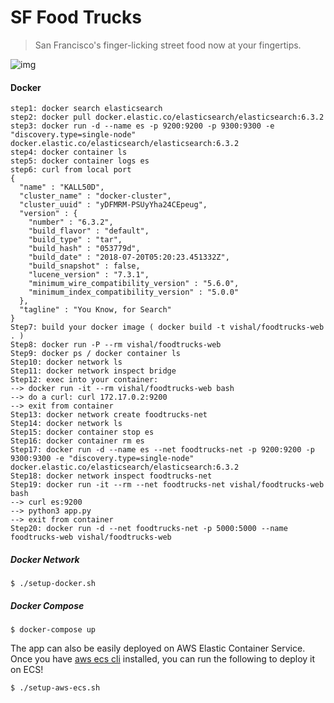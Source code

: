 SF Food Trucks
===

> San Francisco's finger-licking street food now at your fingertips.

![img](shot.png)

#### Docker
```
step1: docker search elasticsearch
step2: docker pull docker.elastic.co/elasticsearch/elasticsearch:6.3.2
step3: docker run -d --name es -p 9200:9200 -p 9300:9300 -e "discovery.type=single-node" docker.elastic.co/elasticsearch/elasticsearch:6.3.2
step4: docker container ls
step5: docker container logs es
step6: curl from local port
{
  "name" : "KALL50D",
  "cluster_name" : "docker-cluster",
  "cluster_uuid" : "yDFMRM-PSUyYha24CEpeug",
  "version" : {
    "number" : "6.3.2",
    "build_flavor" : "default",
    "build_type" : "tar",
    "build_hash" : "053779d",
    "build_date" : "2018-07-20T05:20:23.451332Z",
    "build_snapshot" : false,
    "lucene_version" : "7.3.1",
    "minimum_wire_compatibility_version" : "5.6.0",
    "minimum_index_compatibility_version" : "5.0.0"
  },
  "tagline" : "You Know, for Search"
}
Step7: build your docker image ( docker build -t vishal/foodtrucks-web . )
Step8: docker run -P --rm vishal/foodtrucks-web
Step9: docker ps / docker container ls
Step10: docker network ls
Step11: docker network inspect bridge
Step12: exec into your container:
--> docker run -it --rm vishal/foodtrucks-web bash
--> do a curl: curl 172.17.0.2:9200
--> exit from container
Step13: docker network create foodtrucks-net
Step14: docker network ls
Step15: docker container stop es
Step16: docker container rm es
Step17: docker run -d --name es --net foodtrucks-net -p 9200:9200 -p 9300:9300 -e "discovery.type=single-node" docker.elastic.co/elasticsearch/elasticsearch:6.3.2
Step18: docker network inspect foodtrucks-net
Step19: docker run -it --rm --net foodtrucks-net vishal/foodtrucks-web bash
--> curl es:9200
--> python3 app.py
--> exit from container
Step20: docker run -d --net foodtrucks-net -p 5000:5000 --name foodtrucks-web vishal/foodtrucks-web
```
##### Docker Network
```
$ ./setup-docker.sh
```

##### Docker Compose
```
$ docker-compose up
```

The app can also be easily deployed on AWS Elastic Container Service. Once you have [aws ecs cli](http://docs.aws.amazon.com/AmazonECS/latest/developerguide/ECS_CLI_installation.html) installed, you can run the following to deploy it on ECS!
```
$ ./setup-aws-ecs.sh
```
